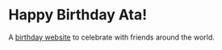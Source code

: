 # Happy Birthday Ata!

A [birthday website](http://aleezaladhani.com/happybirthday-ata) to celebrate with friends around the world.
